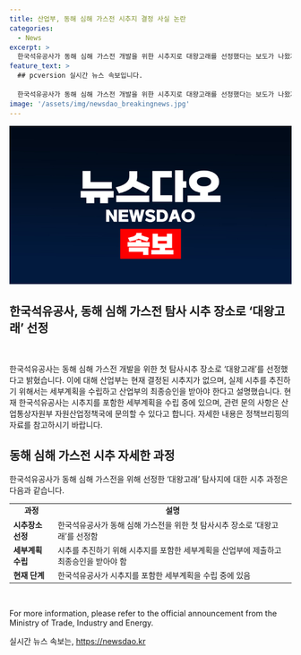 ```yaml
---
title: 산업부, 동해 심해 가스전 시추지 결정 사실 논란
categories:
  - News
excerpt: >
  한국석유공사가 동해 심해 가스전 개발을 위한 시추지로 대왕고래를 선정했다는 보도가 나왔지만, 산업부는 이를 부인하며 아직 결정된 바가 없다고 밝혔습니다. 한국석유공사는 시추를 추진하기 위해 산업부의 최종승인을 받아야 하며, 현재 시추지를 포함한 세부계획을 수립 중이라고 합니다. 관련 문의는 산업통상자원부 자원산업정책국으로 가능합니다. [출처: 정책브리핑 www.korea.kr]
feature_text: >
  ## pcversion 실시간 뉴스 속보입니다.

  한국석유공사가 동해 심해 가스전 개발을 위한 시추지로 대왕고래를 선정했다는 보도가 나왔지만, 산업부는 이를 부인하며 아직 결정된 바가 없다고 밝혔습니다. 한국석유공사는 시추를 추진하기 위해 산업부의 최종승인을 받아야 하며, 현재 시추지를 포함한 세부계획을 수립 중이라고 합니다. 관련 문의는 산업통상자원부 자원산업정책국으로 가능합니다. [출처: 정책브리핑 www.korea.kr]
image: '/assets/img/newsdao_breakingnews.jpg'
---
```


<p><img src="/assets/img/newsdao_breakingnews.jpg" alt="pcversion 속보" /></p>

<h2 data-ke-size="size26">한국석유공사, 동해 심해 가스전 탐사 시추 장소로 ‘대왕고래’ 선정</h2>

<p data-ke-size="size16">&nbsp;</p>

<p>한국석유공사는 동해 심해 가스전 개발을 위한 첫 탐사시추 장소로 ‘대왕고래’를 선정했다고 밝혔습니다. 이에 대해 산업부는 현재 결정된 시추지가 없으며, 실제 시추를 추진하기 위해서는 세부계획을 수립하고 산업부의 최종승인을 받아야 한다고 설명했습니다. 현재 한국석유공사는 시추지를 포함한 세부계획을 수립 중에 있으며, 관련 문의 사항은 산업통상자원부 자원산업정책국에 문의할 수 있다고 합니다. 자세한 내용은 정책브리핑의 자료를 참고하시기 바랍니다.</p>

<h2 data-ke-size="size26">동해 심해 가스전 시추 자세한 과정</h2>

<p data-ke-size="size16">한국석유공사가 동해 심해 가스전을 위해 선정한 ‘대왕고래’ 탐사지에 대한 시추 과정은 다음과 같습니다.</p>

<table>
   <tbody>
      <tr>
         <td style="text-align: center; height: 17px;"><b>과정</b></td>
         <td style="text-align: center; height: 17px;"><b>설명</b></td>
      </tr>
      <tr>
         <td style="text-align: left; height: 17px;"><b>시추장소 선정</b></td>
         <td style="text-align: left; height: 17px;">한국석유공사가 동해 심해 가스전을 위한 첫 탐사시추 장소로 ‘대왕고래’를 선정함</td>
      </tr>
      <tr>
         <td style="text-align: left; height: 17px;"><b>세부계획 수립</b></td>
         <td style="text-align: left; height: 17px;">시추를 추진하기 위해 시추지를 포함한 세부계획을 산업부에 제출하고 최종승인을 받아야 함</td>
      </tr>
      <tr>
         <td style="text-align: left; height: 17px;"><b>현재 단계</b></td>
         <td style="text-align: left; height: 17px;">한국석유공사가 시추지를 포함한 세부계획을 수립 중에 있음</td>
      </tr>
   </tbody>
</table>

<p data-ke-size="size16">&nbsp;</p>

<p>For more information, please refer to the official announcement from the Ministry of Trade, Industry and Energy.</p>
실시간 뉴스 속보는, <a href="https://newsdao.kr" rel="dofollow">https://newsdao.kr</a>


